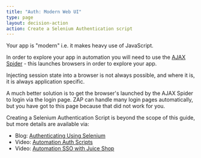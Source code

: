 ```yaml
---
title: "Auth: Modern Web UI"
type: page
layout: decision-action
action: Create a Selenium Authentication script
---
```


Your app is "modern" i.e. it makes heavy use of JavaScript.

In order to explore your app in automation you will need to use the [AJAX Spider](/docs/desktop/addons/ajax-spider/) - this launches browsers in order to explore your app.

Injecting session state into a browser is not always possible, and where it is, it is always application specific.

A much better solution is to get the browser's launched by the AJAX Spider to login via the login page. ZAP can handle many login pages automatically, but you have got to this page because that did not work for you.

Creating a Selenium Authentication Script is beyond the scope of this guide, but more details are available via:

* Blog: [Authenticating Using Selenium](/blog/2023-02-01-authenticating-using-selenium/)
* Video: [Automation Auth Scripts](https://play.vidyard.com/gYz7LxioR54i2gY9Ze7c4F)
* Video: [Automation SSO with Juice Shop](https://play.vidyard.com/TMcBcuhyPt57sUqPcJUtpv)
